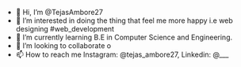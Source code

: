 - 👋 Hi, I’m @TejasAmbore27
- 👀 I’m interested in doing the thing that feel me more happy i.e web designing #web_development
- 🌱 I’m currently learning B.E in Computer Science and Engineering.
- 💞️ I’m looking to collaborate o
- 📫 How to reach me Instagram: @tejas_ambore27, Linkedin: @___

<!---
TejasAmbore27/TejasAmbore27 is a ✨ special ✨ repository because its `README.md` (this file) appears on your GitHub profile.
You can click the Preview link to take a look at your changes.
--->
